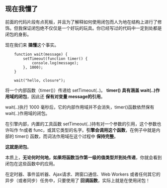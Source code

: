 ## 现在我懂了

前面的代码片段有点死板，并且为了解释如何使用闭包而人为地在结构上进行了修饰。但我保证闭包绝不仅仅是一个好玩的玩具。你已经写过的代码中一定到处都是闭包的身影。

现在我们来 **搞懂**这个事实。

```
	function wait(message) {
		setTimeout(function timer() {
			console.log(message);
		}, 1000);
	}
	
	wait("hello, closure");
```

将一个内部函数（timer()）传递给 setTimeout(..)。 **timer() 具有涵盖 wait(..)作用域的闭包**，因此还 **保有对变量 message的引用**。

wait(..)执行 1000 毫秒后，它的内部作用域并不会消失，timer()函数依然保有 wait(..)作用域的闭包。

在引擎内部，内置的工具函数 setTimeout(..)持有对一个参数的引用，这个参数也许叫作 fn或者 func，或其它类型的名字。**引擎会调用这个函数**，在例子中就是内部的 timer() 函数，而词法作用域在这个过程中 **保持完整**。

**这就是闭包**。

本质上，**无论何时何地，如果将函数当作第一级的值类型并到处传递**，你就会看到闭包在这些函数中的应用。

在定时器、事件监听器、Ajax请求、跨窗口通信、Web Workers 或者任何其它的异步（或者同步）任务中，只要使用了 **回调函数**，实际上就是在使用闭包！

